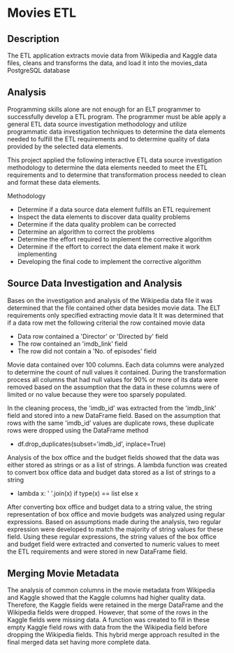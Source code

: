 # Movies ETL

## Description
The ETL application extracts movie data from Wikipedia and Kaggle data files, cleans and transforms the data, and load it into the movies_data PostgreSQL database

## Analysis
Programming skills alone are not enough for an ELT programmer to successfully develop a ETL program. The programmer must be able apply a general ETL data source investigation methodology and utilize programmatic data investigation techniques to determine the data elements needed to fulfill the ETL requirements and to determine quality of data provided by the selected data elements. 

This project applied the following interactive ETL data source investigation methodology to determine the data elements needed to meet the ETL requirements and to determine that transformation process needed to clean and format these data elements.

Methodology
* Determine if a data source data element fulfills an ETL requirement
* Inspect the data elements to discover data quality problems
* Determine if the data quality problem can be corrected
* Determine an algorithm to correct the problems
* Determine the effort required to implement the corrective algorithm
* Determine if the effort to correct the data element make it work implementing
* Developing the final code to implement the corrective algorithm

## Source Data Investigation and Analysis

Bases on the investigation and analysis of the Wikipedia data file it was determined that the file contained other data besides movie data. The ELT requirements only specified extracting movie data It It was determined that if a data row met the following criterial the row contained movie data 
* Data row contained a 'Director' or 'Directed by' field
* The row contained an 'imdb_link' field
* The row did not contain a 'No. of episodes' field

Movie data contained over 100 columns. Each data columns were analyzed to determine the count of null values it contained. During the transformation process all columns that had null values for 90% or more of its data were removed based on the assumption that the data in these columns were of limited or no value because they were too sparsely populated.

In the cleaning process, the 'imdb_id' was extracted from the 'imdb_link' field and stored into a new DataFrame field. Based on the assumption that rows with the same 'imdb_id’ values are duplicate rows, these duplicate rows were dropped using the  DataFrame method
*  df.drop_duplicates(subset='imdb_id', inplace=True)

Analysis of the box office and the budget fields showed that the data was either stored as strings or as a list of strings. A lambda function was created to convert box office data and budget data stored as a list of strings to a string
* lambda x: ' '.join(x) if type(x) == list else x

After converting box office and budget data to a string value, the string representation of box office and movie budgets was analyzed using regular expressions. Based on assumptions made during the analysis, two regular expression were developed to match the majority of string values for these field. Using these regular expressions, the string values of the box office and budget field were extracted and converted to  numeric values to meet the ETL requirements and  were stored in new DataFrame field.

## Merging Movie Metadata
The analysis of common columns in the movie metadata from Wikipedia and Kaggle showed that the Kaggle columns had higher quality data. Therefore, the Kaggle fields were retained in the merge DataFrame and the Wikipedia fields were dropped. However, that some of the rows in the Kaggle fields were missing data. A function was created to fill in these empty Kaggle field rows with data from the the Wikipedia field before dropping the Wikipedia fields. This hybrid merge approach resulted in the final merged data set having more complete data.
